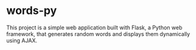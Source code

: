 # words-py
This project is a simple web application built with Flask, a Python web framework, that generates random words and displays them dynamically using AJAX.
